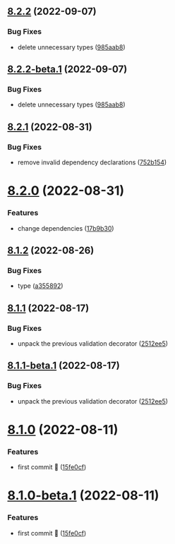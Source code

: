 ## [8.2.2](https://github.com/vodyani/class-decorator/compare/v8.2.1...v8.2.2) (2022-09-07)


### Bug Fixes

* delete unnecessary types ([985aab8](https://github.com/vodyani/class-decorator/commit/985aab84023a4184f61095d33af2570697e068d6))

## [8.2.2-beta.1](https://github.com/vodyani/class-decorator/compare/v8.2.1...v8.2.2-beta.1) (2022-09-07)


### Bug Fixes

* delete unnecessary types ([985aab8](https://github.com/vodyani/class-decorator/commit/985aab84023a4184f61095d33af2570697e068d6))

## [8.2.1](https://github.com/vodyani/class-decorator/compare/v8.2.0...v8.2.1) (2022-08-31)


### Bug Fixes

* remove invalid dependency declarations ([752b154](https://github.com/vodyani/class-decorator/commit/752b1542554e7a9387c552b7793ecd2c2bddc79b))

# [8.2.0](https://github.com/vodyani/class-decorator/compare/v8.1.2...v8.2.0) (2022-08-31)


### Features

* change dependencies ([17b9b30](https://github.com/vodyani/class-decorator/commit/17b9b302921567b88bb913d5634ed5fc8fa085fa))

## [8.1.2](https://github.com/vodyani/class-decorator/compare/v8.1.1...v8.1.2) (2022-08-26)


### Bug Fixes

* type ([a355892](https://github.com/vodyani/class-decorator/commit/a35589287351d7fbaf83cfcd73cba86d4d366d8c))

## [8.1.1](https://github.com/vodyani/class-decorator/compare/v8.1.0...v8.1.1) (2022-08-17)


### Bug Fixes

* unpack the previous validation decorator ([2512ee5](https://github.com/vodyani/class-decorator/commit/2512ee5eac46d185367180d956efb5e5d39f75ce))

## [8.1.1-beta.1](https://github.com/vodyani/class-decorator/compare/v8.1.0...v8.1.1-beta.1) (2022-08-17)


### Bug Fixes

* unpack the previous validation decorator ([2512ee5](https://github.com/vodyani/class-decorator/commit/2512ee5eac46d185367180d956efb5e5d39f75ce))

# [8.1.0](https://github.com/vodyani/class-decorator/compare/v8.0.1...v8.1.0) (2022-08-11)


### Features

* first commit 🌈 ([15fe0cf](https://github.com/vodyani/class-decorator/commit/15fe0cf936d52db32a3b445aec3607fd7b4ee578))

# [8.1.0-beta.1](https://github.com/vodyani/class-decorator/compare/v8.0.1...v8.1.0-beta.1) (2022-08-11)


### Features

* first commit 🌈 ([15fe0cf](https://github.com/vodyani/class-decorator/commit/15fe0cf936d52db32a3b445aec3607fd7b4ee578))
